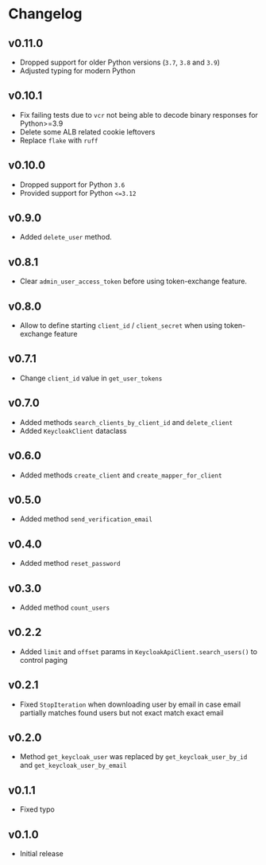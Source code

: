 # Changelog

## v0.11.0
- Dropped support for older Python versions (`3.7`, `3.8` and `3.9`)
- Adjusted typing for modern Python

## v0.10.1
- Fix failing tests due to `vcr` not being able to decode binary responses for Python>=3.9
- Delete some ALB related cookie leftovers
- Replace `flake` with `ruff`

## v0.10.0
- Dropped support for Python `3.6`
- Provided support for Python `<=3.12`

## v0.9.0
- Added `delete_user` method.

## v0.8.1
- Clear `admin_user_access_token` before using token-exchange feature.

## v0.8.0
- Allow to define starting `client_id` / `client_secret` when using token-exchange feature

## v0.7.1
- Change `client_id` value in `get_user_tokens`

## v0.7.0
- Added methods `search_clients_by_client_id` and `delete_client`
- Added `KeycloakClient` dataclass

## v0.6.0
- Added methods `create_client` and `create_mapper_for_client`

## v0.5.0
- Added method `send_verification_email`

## v0.4.0
- Added method `reset_password`

## v0.3.0
- Added method `count_users`

## v0.2.2
- Added `limit` and `offset` params in `KeycloakApiClient.search_users()` to control paging

## v0.2.1
- Fixed `StopIteration` when downloading user by email in case email partially matches found users but not exact match exact email

## v0.2.0
- Method `get_keycloak_user` was replaced by `get_keycloak_user_by_id` and `get_keycloak_user_by_email`

## v0.1.1
- Fixed typo

## v0.1.0
- Initial release
